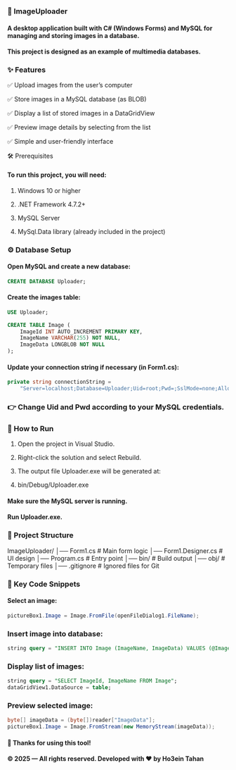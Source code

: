 ### 📸 ImageUploader

#### A desktop application built with C# (Windows Forms) and MySQL for managing and storing images in a database.
#### This project is designed as an example of multimedia databases.

### ✨ Features

✅ Upload images from the user’s computer

✅ Store images in a MySQL database (as BLOB)

✅ Display a list of stored images in a DataGridView

✅ Preview image details by selecting from the list

✅ Simple and user-friendly interface

🛠️ Prerequisites

#### To run this project, you will need:

1. Windows 10 or higher

2. .NET Framework 4.7.2+

3. MySQL Server

4. MySql.Data library (already included in the project)

### ⚙️ Database Setup

#### Open MySQL and create a new database:

``` SQL
CREATE DATABASE Uploader;
```


#### Create the images table:

``` SQL
USE Uploader;

CREATE TABLE Image (
    ImageId INT AUTO_INCREMENT PRIMARY KEY,
    ImageName VARCHAR(255) NOT NULL,
    ImageData LONGBLOB NOT NULL
);
```


#### Update your connection string if necessary (in Form1.cs):

``` C#
private string connectionString = 
    "Server=localhost;Database=Uploader;Uid=root;Pwd=;SslMode=none;AllowPublicKeyRetrieval=True;";
```


### 👉 Change Uid and Pwd according to your MySQL credentials.

### 🚀 How to Run

1. Open the project in Visual Studio.

2. Right-click the solution and select Rebuild.

3. The output file Uploader.exe will be generated at:

4. bin/Debug/Uploader.exe


#### Make sure the MySQL server is running.

#### Run Uploader.exe.

### 📂 Project Structure
ImageUploader/
│── Form1.cs          # Main form logic
│── Form1.Designer.cs # UI design
│── Program.cs        # Entry point
│── bin/              # Build output
│── obj/              # Temporary files
│── .gitignore        # Ignored files for Git

### 🔑 Key Code Snippets

#### Select an image:

``` C#
pictureBox1.Image = Image.FromFile(openFileDialog1.FileName);
```


### Insert image into database:

``` SQL
string query = "INSERT INTO Image (ImageName, ImageData) VALUES (@ImageName, @ImageData)";
```


### Display list of images:

``` SQL
string query = "SELECT ImageId, ImageName FROM Image";
dataGridView1.DataSource = table;
```


### Preview selected image:

``` C#
byte[] imageData = (byte[])reader["ImageData"];
pictureBox1.Image = Image.FromStream(new MemoryStream(imageData));
```

#### 🙏 Thanks for using this tool!
#### © 2025 — All rights reserved. Developed with ❤️ by Ho3ein Tahan